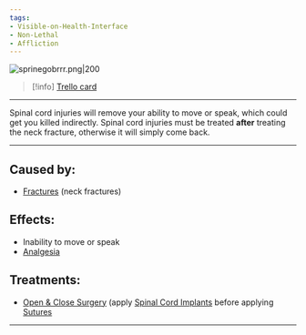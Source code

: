 ```yaml
---
tags:
- Visible-on-Health-Interface
- Non-Lethal
- Affliction
---
```


![sprinegobrrr.png\|200](/Head_Brain/Spinal%20Cord%20Injury%20-%20Attachments/6718845db30472d958dd7b5d.png)

> [!info] [Trello card](https://trello.com/c/apjVCPA6/50-spinal-cord-injury)

---

Spinal cord injuries will remove your ability to move or speak, which could get you killed indirectly. Spinal cord injuries must be treated **after** treating the neck fracture, otherwise it will simply come back.

---

## Caused by:

- [Fractures](../Bones/Fractures.md) (neck fractures)

## Effects:

- Inability to move or speak
- [Analgesia](../Torso/Analgesia.md)

## Treatments:

- [Open & Close Surgery](../Procedures/Open%20&%20Close%20Surgery.md) (apply [Spinal Cord Implants](../Items/Spinal%20Cord%20Implants.md) before applying [Sutures](../Items/Sutures.md)

---

